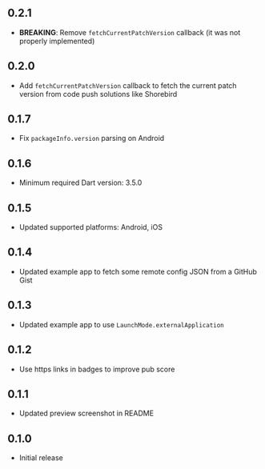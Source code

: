 ## 0.2.1

- **BREAKING**: Remove `fetchCurrentPatchVersion` callback (it was not properly implemented)

## 0.2.0

- Add `fetchCurrentPatchVersion` callback to fetch the current patch version from code push solutions like Shorebird

## 0.1.7

- Fix `packageInfo.version` parsing on Android

## 0.1.6

- Minimum required Dart version: 3.5.0

## 0.1.5

- Updated supported platforms: Android, iOS

## 0.1.4

- Updated example app to fetch some remote config JSON from a GitHub Gist

## 0.1.3

- Updated example app to use `LaunchMode.externalApplication`

## 0.1.2

- Use https links in badges to improve pub score

## 0.1.1

- Updated preview screenshot in README

## 0.1.0

- Initial release
